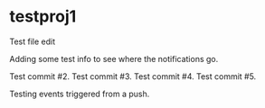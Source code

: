 # testproj1

Test file edit

Adding some test info to see where the notifications go.

Test commit #2.
Test commit #3.
Test commit #4.
Test commit #5.

Testing events triggered from a push.
